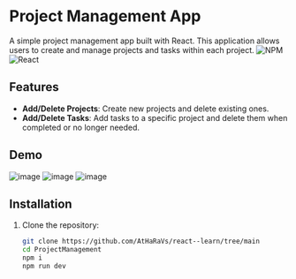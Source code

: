 # Project Management App

A simple project management app built with React. This application allows users to create and manage projects and tasks within each project.
![NPM](https://img.shields.io/badge/npm-v6.14.8-red.svg)
![React](https://img.shields.io/badge/react-v17.0.2-blue.svg)

## Features

- **Add/Delete Projects**: Create new projects and delete existing ones.
- **Add/Delete Tasks**: Add tasks to a specific project and delete them when completed or no longer needed.

## Demo
![image](https://github.com/user-attachments/assets/5febed30-9eb2-4917-aba6-3d02d9816640)
![image](https://github.com/user-attachments/assets/d2c32096-08bf-4099-9174-c5e6340b5a5b)
![image](https://github.com/user-attachments/assets/5825169e-d1f4-42aa-a1f6-5dec064ccc89)


## Installation

1. Clone the repository:
   ```bash
   git clone https://github.com/AtHaRaVs/react--learn/tree/main
   cd ProjectManagement
   npm i
   npm run dev

